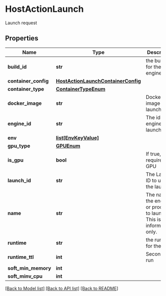 # HostActionLaunch

Launch request
## Properties
Name | Type | Description | Notes
------------ | ------------- | ------------- | -------------
**build_id** | **str** | the buildId for the engine | [optional] 
**container_config** | [**HostActionLaunchContainerConfig**](HostActionLaunchContainerConfig.md) |  | [optional] 
**container_type** | [**ContainerTypeEnum**](ContainerTypeEnum.md) |  | [optional] 
**docker_image** | **str** | Docker image to launch | [optional] 
**engine_id** | **str** | The id of the engine to launch | [optional] 
**env** | [**list[EnvKeyValue]**](EnvKeyValue.md) |  | [optional] 
**gpu_type** | [**GPUEnum**](GPUEnum.md) |  | [optional] 
**is_gpu** | **bool** | If true, this requires a GPU | [optional] 
**launch_id** | **str** | The Launch ID to use for the launch | [optional] 
**name** | **str** | The name of the engine or process to launch. This is informational only. | [optional] 
**runtime** | **str** | the runtime for the build | [optional] 
**runtime_ttl** | **int** | Seconds to run | [optional] 
**soft_min_memory** | **int** |  | [optional] 
**soft_minv_cpu** | **int** |  | [optional] 

[[Back to Model list]](../README.md#documentation-for-models) [[Back to API list]](../README.md#documentation-for-api-endpoints) [[Back to README]](../README.md)


